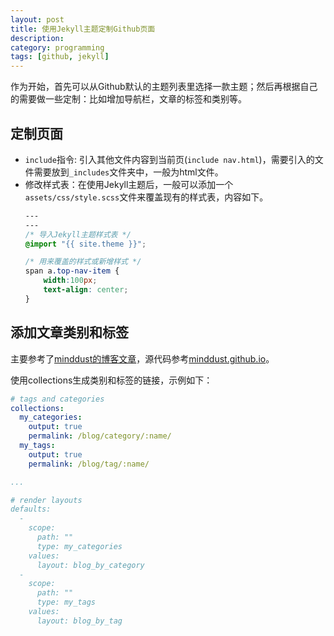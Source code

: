 ```yaml
---
layout: post
title: 使用Jekyll主题定制Github页面
description: 
category: programming
tags: [github, jekyll]
---
```


作为开始，首先可以从Github默认的主题列表里选择一款主题；然后再根据自己的需要做一些定制：比如增加导航栏，文章的标签和类别等。


## 定制页面

- `include`指令: 引入其他文件内容到当前页(`include nav.html`)，需要引入的文件需要放到`_includes`文件夹中，一般为html文件。
- 修改样式表：在使用Jekyll主题后，一般可以添加一个`assets/css/style.scss`文件来覆盖现有的样式表，内容如下。
    ```css
    ---
    ---
    /* 导入Jekyll主题样式表 */
    @import "{{ site.theme }}";

    /* 用来覆盖的样式或新增样式 */
    span a.top-nav-item {
        width:100px;
        text-align: center;
    }
    ```
## 添加文章类别和标签

主要参考了[minddust的博客文章](http://www.minddust.com/post/alternative-tags-and-categories-on-github-pages/)，源代码参考[minddust.github.io](https://github.com/minddust/minddust.github.io/)。

使用collections生成类别和标签的链接，示例如下：

```yaml
# tags and categories
collections:
  my_categories:
    output: true
    permalink: /blog/category/:name/
  my_tags:
    output: true
    permalink: /blog/tag/:name/

...

# render layouts
defaults:
  -
    scope:
      path: ""
      type: my_categories
    values:
      layout: blog_by_category
  -
    scope:
      path: ""
      type: my_tags
    values:
      layout: blog_by_tag
```